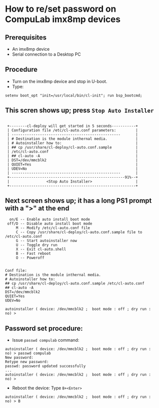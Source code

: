 # How to re/set password on CompuLab imx8mp devices

## Prerequisites
* An imx8mp device
* Serial connection to a Desktop PC

## Procedure
* Turn on the imx8mp device and stop in U-boot.
* Type:
```
setenv boot_opt "init=/usr/local/bin/cl-init"; run bsp_bootcmd;
```
## This scren shows up; press ``Stop Auto Installer``
```

 +--------cl-deploy will get started in 5 seconds-----------+  
 | Configuration file /etc/cl-auto.conf parameters:         |  
 | --------------------------------------------------       |  
 | # Destination is the module inthernal media.             |  
 | # Autoinstaller how to:                                  |  
 | ## cp /usr/share/cl-deploy/cl-auto.conf.sample           |  
 | /etc/cl-auto.conf                                        |  
 | ## cl-auto -A                                            |  
 | DST=/dev/mmcblk2                                         |  
 | QUIET=Yes                                                |  
 | UDEV=No                                                  |  
 | --------------------------------------------------       |  
 +-----------------------------------------------------91%--+  
 |                 <Stop Auto Installer>                    |  
 +----------------------------------------------------------+  
```

## Next screen shows up; it has a long PS1 prompt with a ">" at the end
```
  on/E -- Enable auto install boot mode
 off/D -- Disable auto install boot mode
     M -- Modify /etc/cl-auto.conf file
     C -- Copy /usr/share/cl-deploy/cl-auto.conf.sample file to /etc/cl-auto.conf
     G -- Start autoinstaller now
     U -- Toggle dry run
     X -- Exit cl-auto.shell
     B -- Fast reboot
     O -- Poweroff


Conf file:
# Destination is the module inthernal media.
# Autoinstaller how to:
## cp /usr/share/cl-deploy/cl-auto.conf.sample /etc/cl-auto.conf
## cl-auto -A
DST=/dev/mmcblk2
QUIET=Yes
UDEV=No

autoinstaller ( device: /dev/mmcblk2 ;  boot mode : off ; dry run : no) >
```

## Password set procedure:
* Issue ``passwd compulab`` command:
```
autoinstaller ( device: /dev/mmcblk2 ;  boot mode : off ; dry run : no) > passwd compulab
New password:
Retype new password:
passwd: password updated successfully
...
autoinstaller ( device: /dev/mmcblk2 ;  boot mode : off ; dry run : no) >
```
* Reboot the device: Type ``B+<Enter>``
```
autoinstaller ( device: /dev/mmcblk2 ;  boot mode : off ; dry run : no) > B
```
